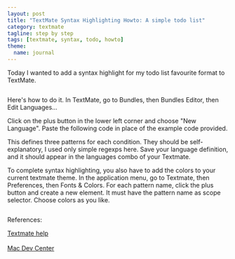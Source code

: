 ```yaml
---
layout: post
title: "TextMate Syntax Highlighting Howto: A simple todo list"
category: textmate
tagline: step by step
tags: [textmate, syntax, todo, howto]
theme:
  name: journal
---
```


Today I wanted to add a syntax highlight for my todo list favourite format to TextMate.

<div style="margin: 1em; ">
  <img src="http://3.bp.blogspot.com/_XPYUQVFU0pU/S-1AWa--6HI/AAAAAAAAEpg/2l_vtTV49Q4/s320/Schermata+2010-05-14+a+14.20.55.png" border="0" alt="" />
</div>

Here's how to do it. In TextMate, go to Bundles, then Bundles Editor, then Edit Languages...

Click on the plus button in the lower left corner and choose "New Language". Paste the following code in place of the example code provided.

<script src="https://gist.github.com/702430.js"> </script>

This defines three patterns for each condition. They should be self-explanatory, I used only simple regexps here. Save your language definition, and it should appear in the languages combo of your Textmate.

To complete syntax highlighting, you also have to add the colors to your current textmate theme. In the application menu, go to Textmate, then Preferences, then Fonts &amp; Colors. For each pattern name, click the plus button and create a new element. It must have the pattern name as scope selector. Choose colors as you like.

<div style="margin: 1em;">
  <img src="http://2.bp.blogspot.com/_XPYUQVFU0pU/S-1CFirQNjI/AAAAAAAAEpw/RjteBwVjrgo/s320/Schermata+2010-05-14+a+14.28.17.png" border="0" alt="" />
</div>

References:

<a href="http://manual.macromates.com/en/language_grammars#example_grammar" target="_new">Textmate help</a>
<br/>
<br/>
<a href="http://macdevcenter.com/pub/a/mac/2007/04/11/customizing-textmate.html" target="_new">Mac Dev Center</a>
